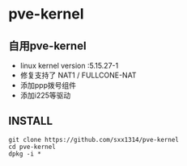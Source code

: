 # pve-kernel

## 自用pve-kernel 
- linux kernel version :5.15.27-1
- 修复支持了 NAT1 / FULLCONE-NAT
- 添加ppp拨号组件
- 添加i225等驱动

## INSTALL
```
git clone https://github.com/sxx1314/pve-kernel
cd pve-kernel
dpkg -i *
```
